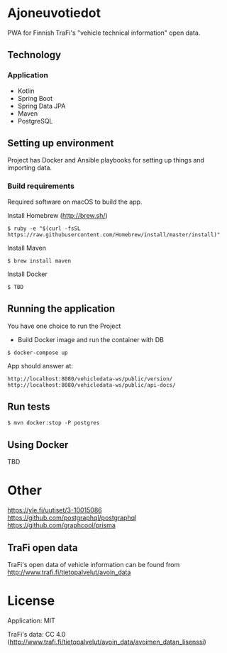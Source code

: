 # Ajoneuvotiedot

PWA for Finnish TraFi's "vehicle technical information" open data.

## Technology

### Application

* Kotlin
* Spring Boot
* Spring Data JPA
* Maven
* PostgreSQL

## Setting up environment

Project has Docker and Ansible playbooks for setting up things and importing data.

### Build requirements

Required software on macOS to build the app.

Install Homebrew (http://brew.sh/)
```
$ ruby -e "$(curl -fsSL https://raw.githubusercontent.com/Homebrew/install/master/install)"
```

Install Maven
```
$ brew install maven
```

Install Docker
```
$ TBD
```

## Running the application

You have one choice to run the Project

* Build Docker image and run the container with DB

```
$ docker-compose up
```

App should answer at:
```
http://localhost:8080/vehicledata-ws/public/version/
http://localhost:8080/vehicledata-ws/public/api-docs/
```

## Run tests

```
$ mvn docker:stop -P postgres
```

## Using Docker

TBD

# Other

https://yle.fi/uutiset/3-10015086
https://github.com/postgraphql/postgraphql
https://github.com/graphcool/prisma

## TraFi open data

TraFi's open data of vehicle information can be found from http://www.trafi.fi/tietopalvelut/avoin_data

# License

Application: MIT

TraFi's data: CC 4.0 (http://www.trafi.fi/tietopalvelut/avoin_data/avoimen_datan_lisenssi)

